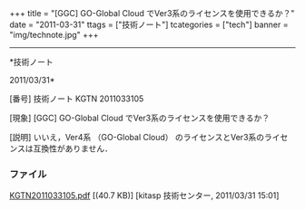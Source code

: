 ﻿+++
title = "[GGC] GO-Global Cloud でVer3系のライセンスを使用できるか？"
date = "2011-03-31"
ttags = ["技術ノート"]
tcategories = ["tech"]
banner = "img/technote.jpg"
+++

-----------------------------------------------------------------------------------------------------------------------------

*技術ノート

2011/03/31*


[番号]
技術ノート KGTN 2011033105

[現象]
[GGC] GO-Global Cloud でVer3系のライセンスを使用できるか？

[説明]
いいえ，Ver4系 （GO-Global Cloud）
のライセンスとVer3系のライセンスは互換性がありません．


### ファイル

 
 


[KGTN2011033105.pdf](http://techreport.kitasp.net/attachments/download/532/KGTN2011033105.pdf)
 [(40.7 KB)] [kitasp 技術センター, 2011/03/31
15:01]


 


 

